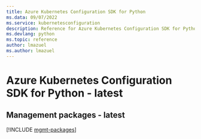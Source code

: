 ```yaml
---
title: Azure Kubernetes Configuration SDK for Python
ms.data: 09/07/2022
ms.service: kubernetesconfiguration
description: Reference for Azure Kubernetes Configuration SDK for Python
ms.devlang: python
ms.topic: reference
author: lmazuel
ms.author: lmazuel
---
```

# Azure Kubernetes Configuration SDK for Python - latest

## Management packages - latest
[!INCLUDE [mgmt-packages](kubernetes-configuration-mgmt-index.md)]